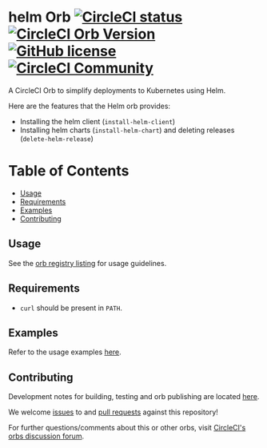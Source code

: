 # helm Orb [![CircleCI status](https://circleci.com/gh/CircleCI-Public/helm-orb-debug.svg "CircleCI status")](https://circleci.com/gh/CircleCI-Public/helm-orb-debug) [![CircleCI Orb Version](https://img.shields.io/badge/endpoint.svg?url=https://badges.circleci.io/orb/circleci/helm)](https://circleci.com/developer/orbs/orb/circleci/helm) [![GitHub license](https://img.shields.io/badge/license-MIT-blue.svg)](https://github.com/CircleCI-Public/helm-orb-debug/blob/master/LICENSE) [![CircleCI Community](https://img.shields.io/badge/community-CircleCI%20Discuss-343434.svg)](https://discuss.circleci.com/c/ecosystem/orbs)

A CircleCI Orb to simplify deployments to Kubernetes using Helm.

Here are the features that the Helm orb provides:

- Installing the helm client (`install-helm-client`)
- Installing helm charts (`install-helm-chart`) and deleting releases (`delete-helm-release`)

Table of Contents
=================
* [Usage](#usage)
* [Requirements](#requirements)
* [Examples](#examples)
* [Contributing](#contributing)

## Usage

See the [orb registry listing](https://circleci.com/developer/orbs/orb/circleci/helm) for usage guidelines.

## Requirements

- `curl` should be present in `PATH`.

## Examples

Refer to the usage examples [here](https://circleci.com/developer/orbs/orb/circleci/helm#usage-install-helm-chart-with-helm3).

## Contributing

Development notes for building, testing and orb publishing are located [here](docs/dev-notes.md).

We welcome [issues](https://github.com/CircleCI-Public/helm-orb-debug/issues) to and [pull requests](https://github.com/CircleCI-Public/helm-orb-debug/pulls) against this repository!

For further questions/comments about this or other orbs, visit [CircleCI's orbs discussion forum](https://discuss.circleci.com/c/orbs).
